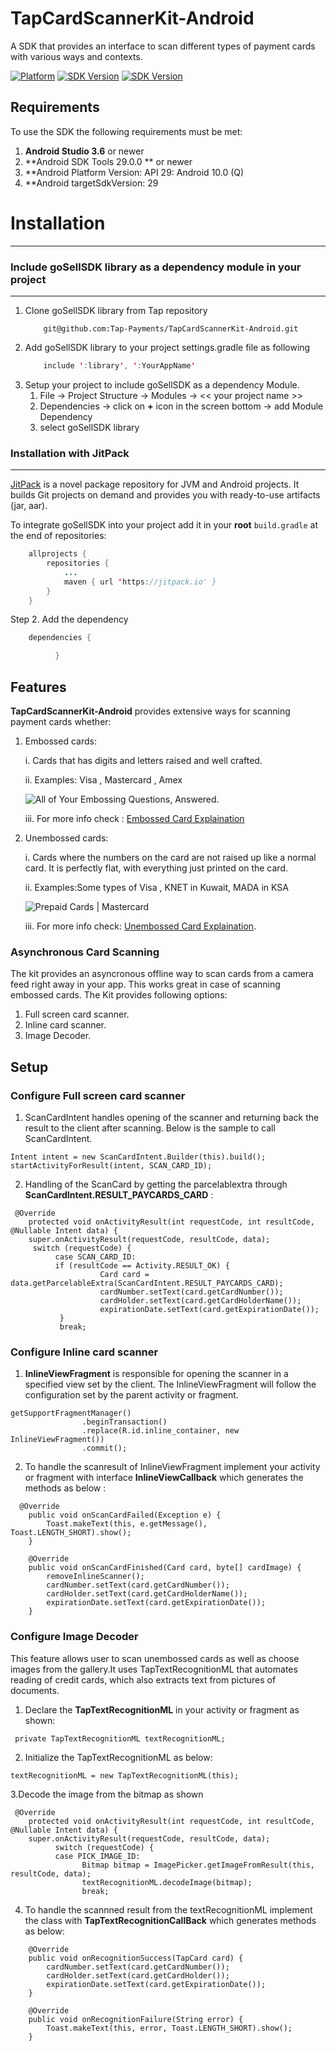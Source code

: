 # TapCardScannerKit-Android
A SDK that provides an interface to scan different types of payment cards with various ways and contexts.

[![Platform](https://img.shields.io/badge/platform-Android-inactive.svg?style=flat)](https://github.com/Tap-Payments/TapCardScannerKit-Android.git)
[![SDK Version](https://img.shields.io/badge/minSdkVersion-19-blue.svg)](https://stuff.mit.edu/afs/sipb/project/android/docs/reference/packages.html)
[![SDK Version](https://img.shields.io/badge/targetSdkVersion-29-informational.svg)](https://stuff.mit.edu/afs/sipb/project/android/docs/reference/packages.html)

## Requirements

To use the SDK the following requirements must be met:

1. **Android Studio 3.6** or newer
2. **Android SDK Tools 29.0.0 ** or newer
3. **Android Platform Version: API 29: Android 10.0 (Q)
4. **Android targetSdkVersion: 29

# Installation
---
<a name="include_library_to_code_locally"></a>
### Include goSellSDK library as a dependency module in your project
---
1. Clone goSellSDK library from Tap repository
   ```
       git@github.com:Tap-Payments/TapCardScannerKit-Android.git
    ```
2. Add goSellSDK library to your project settings.gradle file as following
    ```java
        include ':library', ':YourAppName'
    ```
3. Setup your project to include goSellSDK as a dependency Module.
   1. File -> Project Structure -> Modules -> << your project name >>
   2. Dependencies -> click on **+** icon in the screen bottom -> add Module Dependency
   3. select goSellSDK library

<a name="installation_with_jitpack"></a>
### Installation with JitPack
---
[JitPack](https://jitpack.io/) is a novel package repository for JVM and Android projects. It builds Git projects on demand and provides you with ready-to-use artifacts (jar, aar).

To integrate goSellSDK into your project add it in your **root** `build.gradle` at the end of repositories:
```java
	allprojects {
		repositories {
			...
			maven { url 'https://jitpack.io' }
		}
	}
```
Step 2. Add the dependency
```java
	dependencies {

          }
```
## Features
**TapCardScannerKit-Android** provides extensive ways for scanning payment cards whether:

1. Embossed cards:

   i. Cards that has digits and letters raised and well crafted.

   ii. Examples: Visa , Mastercard , Amex

    ![All of Your Embossing Questions, Answered.](https://www.cardsource.com/hs-fs/hubfs/Images%20for%20sharing%20(bigger%20files)/shutterstock_613618706%20(1).jpg?width=400&name=shutterstock_613618706%20(1).jpg)

   iii. For more info check : [Embossed Card Explaination](https://www.creditcards.com/credit-card-news/glossary/termembossed.php)

2. Unembossed cards:

   i. Cards where the numbers on the card are not raised up like a normal card. It is perfectly flat, with everything just           printed on the card.

   ii. Examples:Some types of Visa , KNET in Kuwait, MADA in KSA

   ![Prepaid Cards | Mastercard](https://www.mastercard.ca/en-ca/consumers/find-card-products/prepaid-cards/_jcr_content/contentpar/herolight/image.adaptive.479.high.png/1516312754375.png)

   iii. For more info check: [Unembossed Card Explaination](https://www.commercebank.com/sharedcontent/pdfs/merchant-online/MerchantOnline_winter07.pdf).

### Asynchronous Card Scanning

The kit provides an asyncronous offline way to scan cards from a camera feed right away in your app. This works great in case of scanning embossed cards. The Kit provides following options:

1. Full screen card scanner.
2. Inline card scanner.
3. Image Decoder.

## Setup
### Configure Full screen card scanner
1. ScanCardIntent handles opening of the scanner and returning back the result to the client after scanning.
Below is the sample to call  ScanCardIntent.
```
Intent intent = new ScanCardIntent.Builder(this).build();
startActivityForResult(intent, SCAN_CARD_ID);
```
2. Handling of the ScanCard by getting the parcelablextra through **ScanCardIntent.RESULT_PAYCARDS_CARD** :
```
 @Override
    protected void onActivityResult(int requestCode, int resultCode, @Nullable Intent data) {
    super.onActivityResult(requestCode, resultCode, data);
     switch (requestCode) {
          case SCAN_CARD_ID:
          if (resultCode == Activity.RESULT_OK) {
                    Card card = data.getParcelableExtra(ScanCardIntent.RESULT_PAYCARDS_CARD);
                    cardNumber.setText(card.getCardNumber());
                    cardHolder.setText(card.getCardHolderName());
                    expirationDate.setText(card.getExpirationDate());
           }
           break;
```

### Configure Inline card scanner
1. **InlineViewFragment** is responsible for opening the scanner in a specified view set by the client.
The InlineViewFragment will follow the configuration set by the parent activity or fragment.
```
getSupportFragmentManager()
                .beginTransaction()
                .replace(R.id.inline_container, new InlineViewFragment())
                .commit();
```
2. To handle the scanresult of InlineViewFragment implement your activity or fragment with interface
  **InlineViewCallback** which generates the methods as below :
```
  @Override
    public void onScanCardFailed(Exception e) {
        Toast.makeText(this, e.getMessage(), Toast.LENGTH_SHORT).show();
    }

    @Override
    public void onScanCardFinished(Card card, byte[] cardImage) {
        removeInlineScanner();
        cardNumber.setText(card.getCardNumber());
        cardHolder.setText(card.getCardHolderName());
        expirationDate.setText(card.getExpirationDate());
    }
```
### Configure Image Decoder
This feature allows user to scan unembossed cards as well as choose images from the gallery.It uses
TapTextRecognitionML that automates reading of credit cards, which also extracts text from pictures of documents.

1. Declare the **TapTextRecognitionML** in your activity or fragment as shown:
```
 private TapTextRecognitionML textRecognitionML;
```
2. Initialize the TapTextRecognitionML as below:
```
textRecognitionML = new TapTextRecognitionML(this);
```
3.Decode the image from the bitmap as shown
```
 @Override
    protected void onActivityResult(int requestCode, int resultCode, @Nullable Intent data) {
    super.onActivityResult(requestCode, resultCode, data);
          switch (requestCode) {
          case PICK_IMAGE_ID:
                Bitmap bitmap = ImagePicker.getImageFromResult(this, resultCode, data);
                textRecognitionML.decodeImage(bitmap);
                break;
```
4. To handle the scannned result from the textRecognitionML implement the class with **TapTextRecognitionCallBack**
which generates methods as below:
```
    @Override
    public void onRecognitionSuccess(TapCard card) {
        cardNumber.setText(card.getCardNumber());
        cardHolder.setText(card.getCardHolder());
        expirationDate.setText(card.getExpirationDate());
    }

    @Override
    public void onRecognitionFailure(String error) {
        Toast.makeText(this, error, Toast.LENGTH_SHORT).show();
    }
```